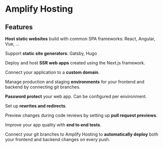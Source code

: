 # Amplify Hosting

## Features

**Host static websites** build with common SPA frameworks: React, Angular, Vue, ...

Support **static site generators**: Gatsby, Hugo

Deploy and host **SSR web apps** created using the Next.js framework.

Connect your application to a **custom domain**.

Manage production and staging **environments** for your frontend and backend by connecting git branches.

**Password protect** your web app. Can be configured per environment.

Set up **rewrites and redirects**.

Preview changes during code reviews by setting up **pull request previews**.

Improve your app quality with **end to end tests**.

Connect your git branches to Amplify Hosting to **automatically deploy** both your frontend and backend changes on every push.